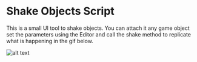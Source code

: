 # Shake Objects Script

This is a small UI tool to shake objects. You can attach it any game object set the parameters using the Editor and call the shake method
to replicate what is happening in the gif below. 

![alt text](https://github.com/ycarowr/Tools/blob/master/Assets/Scripts/Tools/Shake/Image/shake.gif)

